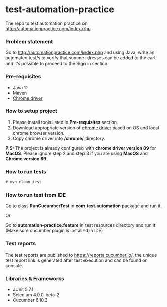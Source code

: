 # test-automation-practice

The repo to test automation practice on http://automationpractice.com/index.php

### Problem statement

Go to http://automationpractice.com/index.php and using Java, write an automated test/s to verify
that summer dresses can be added to the cart and it’s possible to proceed to the Sign in section.

### Pre-requisites

- Java 11
- Maven
- [Chrome driver](https://chromedriver.chromium.org/downloads)

### How to setup project

1. Please install tools listed in **Pre-requisites** section.
2. Download appropriate version of [chrome driver](https://chromedriver.chromium.org/downloads)
   based on OS and local chrome browser version.
3. Copy chrome driver into **<project-dir>/chrome/** directory.

**P.S:** The project is already configured with **chrome driver version 89** for **MacOS**. Please
ignore step 2 and step 3 if you are using **MacOS** and **Chrome version 89**.

### How to run tests

`# mvn clean test`

### How to run test from IDE

Go to class **RunCucumberTest** in **com.test.automation** package and run it.

Or

Go to **automation-practice.feature** in test resources directory and run it (Make sure cucumber
plugin is installed in IDE)

### Test reports

The test reports are published to https://reports.cucumber.io/, the unique test report link is
generated after test execution and can be found on console.

### Libraries & Frameworks

- JUnit 5.7.1
- Selenium 4.0.0-beta-2
- Cucumber 6.10.3
